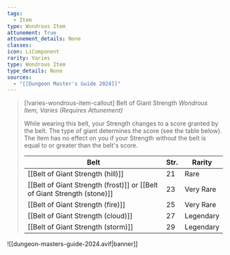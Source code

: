 ```yaml
---
tags:
  - Item
type: Wondrous Item
attunement: True
attunement_details: None
classes:
icon: LiComponent
rarity: Varies
type: Wondrous Item
type_details: None
sources: 
  - "[[Dungeon Master's Guide 2024]]"
---
```

>[!varies-wondrous-item-callout] Belt of Giant Strength
>_Wondrous Item, Varies (Requires Attunement)_
>
>While wearing this belt, your Strength changes to a score granted by the belt. The type of giant determines the score (see the table below). The item has no effect on you if your Strength without the belt is equal to or greater than the belt's score.
>
>|Belt|Str.|Rarity|
>|---|---|---|
>|[[Belt of Giant Strength (hill)]]|21|Rare|
>|[[Belt of Giant Strength (frost)]] or [[Belt of Giant Strength (stone)]]|23|Very Rare|
>|[[Belt of Giant Strength (fire)]]|25|Very Rare|
>|[[Belt of Giant Strength (cloud)]]|27|Legendary|
>|[[Belt of Giant Strength (storm)]]|29|Legendary|
>


![[dungeon-masters-guide-2024.avif|banner]]